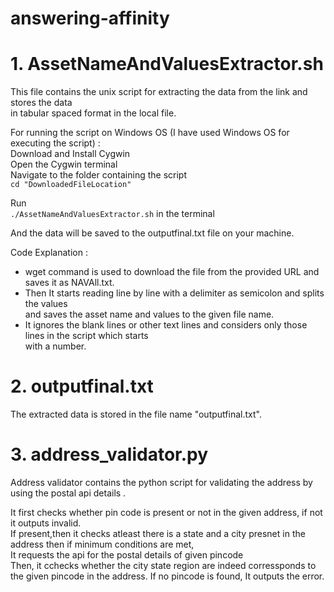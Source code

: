 # answering-affinity

# 1. AssetNameAndValuesExtractor.sh

This file contains the unix script for extracting the data from the link and stores the data <br> 
in tabular spaced format in the local file.

  For running the script on Windows OS (I have used Windows OS for executing the script) :<br>
  Download and Install Cygwin <br>
  Open the Cygwin terminal <br>
  Navigate to the folder containing the script <br>
  ``` cd "DownloadedFileLocation" ```
  
  Run <br> ``` ./AssetNameAndValuesExtractor.sh ``` in the terminal <br>

And the data will be saved to the outputfinal.txt file on your machine. <br>

Code Explanation : <br>

 - wget command is used to download the file from the provided URL and saves it as NAVAll.txt. <br>
 - Then It starts reading line by line with a delimiter as semicolon and splits the values <br>
   and saves the asset name and values to the given file name. <br>
 - It ignores the blank lines or other text lines and considers only those lines in the script which starts <br> with a number. 


# 2. outputfinal.txt

The extracted data is stored in the file name "outputfinal.txt".

# 3. address_validator.py 

Address validator contains the python script for validating the address by using the postal api details .<br>

It first checks whether pin code is present or not in the given address, if not it outputs invalid.
<br> If present,then it checks atleast there is a state and a city presnet in the address then if minimum conditions are met, <br>
It requests the api for the postal details of given pincode <br>
Then, it cchecks whether the city state region are indeed corressponds to the given pincode in the address.
If no pincode is found, It outputs the error.
  

